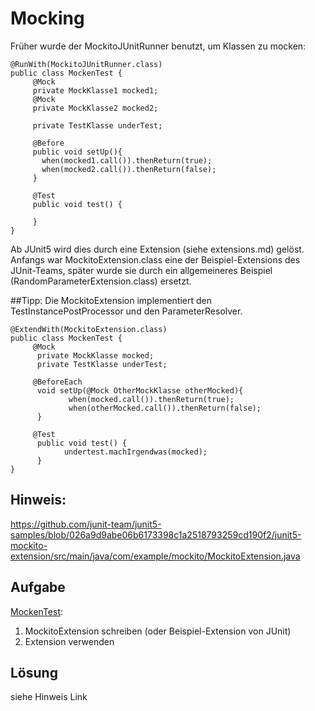 # Mocking

Früher wurde der MockitoJUnitRunner benutzt, um Klassen zu mocken:

```
@RunWith(MockitoJUnitRunner.class)
public class MockenTest {
     @Mock
     private MockKlasse1 mocked1;
     @Mock
     private MockKlasse2 mocked2;

     private TestKlasse underTest;

     @Before
     public void setUp(){
       when(mocked1.call()).thenReturn(true);
       when(mocked2.call()).thenReturn(false);
     }

     @Test
     public void test() {
              
     }
}
```

Ab JUnit5 wird dies durch eine Extension (siehe extensions.md) gelöst. Anfangs war MockitoExtension.class eine der Beispiel-Extensions des JUnit-Teams, später wurde sie durch ein allgemeineres Beispiel (RandomParameterExtension.class) ersetzt.

##Tipp:
Die MockitoExtension implementiert den TestInstancePostProcessor und den ParameterResolver. 

```
@ExtendWith(MockitoExtension.class)
public class MockenTest {
     @Mock
      private MockKlasse mocked;
      private TestKlasse underTest;

     @BeforeEach
      void setUp(@Mock OtherMockKlasse otherMocked){
             when(mocked.call()).thenReturn(true);
             when(otherMocked.call()).thenReturn(false);
      }

     @Test
      public void test() {
            undertest.machIrgendwas(mocked);
      }
}
```

## Hinweis: 
https://github.com/junit-team/junit5-samples/blob/026a9d9abe06b6173398c1a2518793259cd190f2/junit5-mockito-extension/src/main/java/com/example/mockito/MockitoExtension.java

## Aufgabe
[MockenTest](src\test\java\mockenOhneMockitoRunner\MockenTest.java):
1) MockitoExtension schreiben (oder Beispiel-Extension von JUnit)
2) Extension verwenden

## Lösung
siehe Hinweis Link